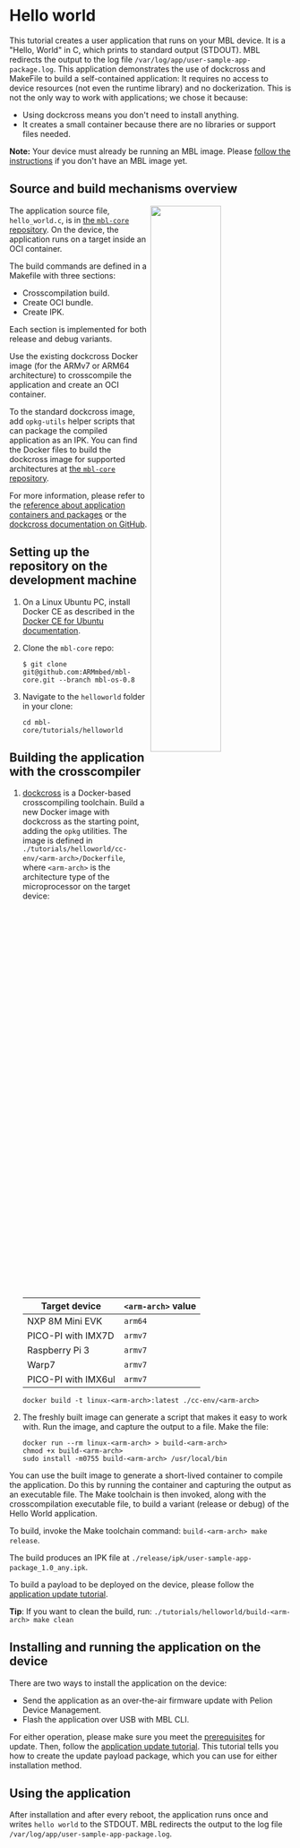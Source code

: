 # Hello world

This tutorial creates a user application that runs on your MBL device. It is a "Hello, World" in C, which prints to standard output (STDOUT). MBL redirects the output to the log file `/var/log/app/user-sample-app-package.log`. This application demonstrates the use of dockcross and MakeFile to build a self-contained application: It requires no access to device resources (not even the runtime library) and no dockerization. This is not the only way to work with applications; we chose it because:

- Using dockcross means you don't need to install anything.
- It creates a small container because there are no libraries or support files needed.

<span class="notes">**Note:** Your device must already be running an MBL image. Please [follow the instructions](../first-image/index.html) if you don't have an MBL image yet.</span>

## Source and build mechanisms overview

<img src="https://s3-us-west-2.amazonaws.com/mbed-linux-os-docs-images/hello_world.png" width="50%" align="right" />

The application source file, `hello_world.c`, is in [the `mbl-core` repository](https://github.com/ARMmbed/mbl-core/tree/mbl-os-0.8/tutorials/helloworld/src). On the device, the application runs on a target inside an OCI container.

The build commands are defined in a Makefile with three sections:

* Crosscompilation build.
* Create OCI bundle.
* Create IPK.

Each section is implemented for both release and debug variants.

Use the existing dockcross Docker image (for the ARMv7 or ARM64 architecture) to crosscompile the application and create an OCI container.

To the standard dockcross image, add `opkg-utils` helper scripts that can package the compiled application as an IPK. You can find the Docker files to build the dockcross image for supported architectures at [the `mbl-core` repository](https://github.com/ARMmbed/mbl-core/blob/mbl-os-0.8/tutorials/helloworld/cc-env).

For more information, please refer to the [reference about application containers and packages](../references/application-containers-and-packages.html) or the [dockcross documentation on GitHub](https://github.com/dockcross/dockcross).

## Setting up the repository on the development machine

1. On a Linux Ubuntu PC, install Docker CE as described in the [Docker CE for Ubuntu documentation](https://docs.docker.com/install/linux/docker-ce/ubuntu/).

1. Clone the `mbl-core` repo:

    ```
    $ git clone git@github.com:ARMmbed/mbl-core.git --branch mbl-os-0.8
    ```

1. Navigate to the `helloworld` folder in your clone:

    ```
    cd mbl-core/tutorials/helloworld
    ```
    
## Building the application with the crosscompiler

1. [dockcross](https://github.com/dockcross/dockcross) is a Docker-based crosscompiling toolchain. Build a new Docker image with dockcross as the starting point, adding the `opkg` utilities. The image is defined in `./tutorials/helloworld/cc-env/<arm-arch>/Dockerfile`, where `<arm-arch>` is the architecture type of the microprocessor on the target device:

    | Target device | `<arm-arch>` value |
    | --- | --- |
    | NXP 8M Mini EVK | `arm64` |
    | PICO-PI with IMX7D | `armv7` |
    | Raspberry Pi 3 | `armv7` |
    | Warp7 | `armv7` |
    | PICO-PI with IMX6ul | `armv7` |

    ```
    docker build -t linux-<arm-arch>:latest ./cc-env/<arm-arch>
    ```

1. The freshly built image can generate a script that makes it easy to work with. Run the image, and capture the output to a file. Make the file:

    ```
    docker run --rm linux-<arm-arch> > build-<arm-arch>
    chmod +x build-<arm-arch>
    sudo install -m0755 build-<arm-arch> /usr/local/bin
    ```

You can use the built image to generate a short-lived container to compile the application. Do this by running the container and capturing the output as an executable file. The Make toolchain is then invoked, along with the crosscompilation executable file, to build a variant (release or debug) of the Hello World application.

To build, invoke the Make toolchain command: `build-<arm-arch> make release`.

The build produces an IPK file at `./release/ipk/user-sample-app-package_1.0_any.ipk`.

To build a payload to be deployed on the device, please follow the [application update tutorial](../update/updating-an-application.html).

<span class="tips">**Tip**: If you want to clean the build, run: `./tutorials/helloworld/build-<arm-arch> make clean`</span>

## Installing and running the application on the device

There are two ways to install the application on the device:

* Send the application as an over-the-air firmware update with Pelion Device Management.
* Flash the application over USB with MBL CLI.

For either operation, please make sure you meet the [prerequisites](../update/update-tutorials.html) for update. Then, follow the [application update tutorial](../update/updating-an-application.html). This tutorial tells you how to create the update payload package, which you can use for either installation method.

## Using the application

After installation and after every reboot, the application runs once and writes `hello world` to the STDOUT. MBL redirects the output to the log file `/var/log/app/user-sample-app-package.log`.
